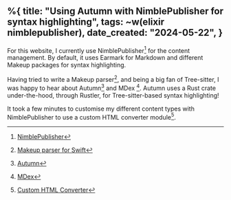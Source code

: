 %{
    title: "Using Autumn with NimblePublisher for syntax highlighting",
    tags: ~w(elixir nimblepublisher),
    date_created: "2024-05-22",
}
---
For this website, I currently use NimblePublisher[^1] for the content management. By default, it uses Earmark for Markdown and different Makeup packages for syntax highlighting.

Having tried to write a Makeup parser[^2], and being a big fan of Tree-sitter, I was happy to hear about Autumn[^3] and MDex [^5]. Autumn uses a Rust crate under-the-hood, through Rustler, for Tree-sitter-based syntax highlighting!

It took a few minutes to customise my different content types with NimblePublisher to use a custom HTML converter module[^4].

[^1]: [NimblePublisher](https://github.com/dashbitco/nimble_publisher)
[^2]: [Makeup parser for Swift](makeup-parser-for-swift)
[^3]: [Autumn](https://github.com/leandrocp/autumn)
[^4]: [Custom HTML Converter](https://github.com/dashbitco/nimble_publisher?tab=readme-ov-file#custom-html-converter)
[^5]: [MDex](https://github.com/leandrocp/mdex)
